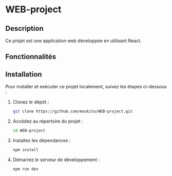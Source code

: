 # WEB-project

## Description

Ce projet est une application web développée en utilisant React. 

## Fonctionnalités



## Installation

Pour installer et exécuter ce projet localement, suivez les étapes ci-dessous :

1. Clonez le dépôt :
   ```bash
   git clone https://github.com/moukito/WEB-project.git
   ```

2. Accédez au répertoire du projet :
   ```bash
   cd WEB-project
   ```

3. Installez les dépendances :
   ```bash
   npm install
   ```

4. Démarrez le serveur de développement :
   ```bash
   npm run dev
   ```
